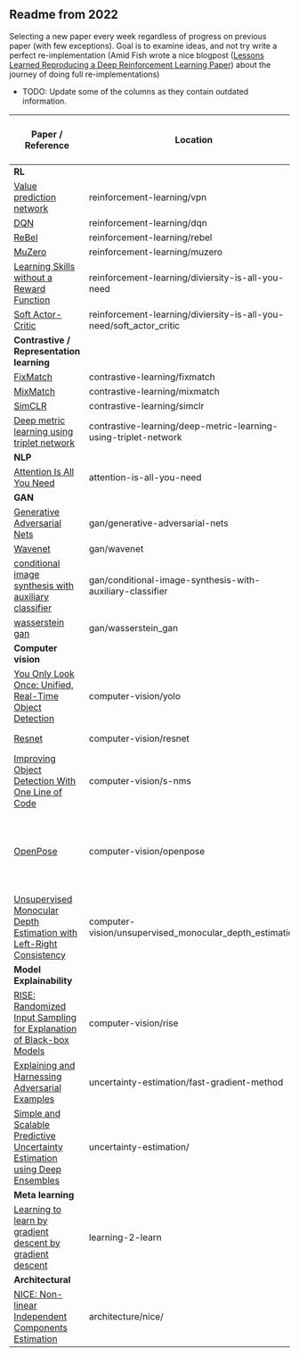 ## Readme from 2022

Selecting a new paper every week regardless of progress on previous paper (with few exceptions). Goal is to examine ideas, and not try write a perfect re-implementation (Amid Fish wrote a nice blogpost ([Lessons Learned Reproducing a Deep Reinforcement Learning Paper](http://amid.fish/reproducing-deep-rl)) about the journey of doing full re-implementations)


- TODO: Update some of the columns as they contain outdated information.

| **Paper / Reference**                                                                                                                                                   | **Location**                                                        | **Converges ?**                                   | **Trainable ?** | **Essential components implemented ?**                                    | **Has paper notes ?** |
| ----------------------------------------------------------------------------------------------------------------------------------------------------------------------- | ------------------------------------------------------------------- | ------------------------------------------------- | --------------- | ------------------------------------------------------------------------- | --------------------- |
| **RL**                                                                                                                                                                  |                                                                     |                                                   |                 |                                                                           |                       |
| [Value prediction network](https://arxiv.org/abs/1707.03497)                                                                                                            | reinforcement-learning/vpn                                          | Yes                                               | Yes             | Yes                                                                       | No                    |
| [DQN](https://en.wikipedia.org/wiki/Q-learning#Deep_Q-learning)                                                                                                         | reinforcement-learning/dqn                                          | Yes                                               | Yes             | Yes                                                                       | No                    |
| [ReBel](https://arxiv.org/abs/2007.13544)                                                                                                                               | reinforcement-learning/rebel                                        | No                                                | Partial         | Partial                                                                   | Yes                   |
| [MuZero](https://arxiv.org/pdf/1911.08265.pdf)                                                                                                                          | reinforcement-learning/muzero                                       | Partial                                           | Yes             | Yes                                                                       | Yes                   |
| [Learning Skills without a Reward Function](https://arxiv.org/abs/1802.06070)                                                                                           | reinforcement-learning/diviersity-is-all-you-need                   | TBD                                               | Yes             | Yes                                                                       | Yes                   |
| [Soft Actor-Critic](https://arxiv.org/abs/1801.01290)                                                                                                                   | reinforcement-learning/diviersity-is-all-you-need/soft_actor_critic | Yes                                               | Yes             | Yes                                                                       | no                    |
| **Contrastive / Representation learning**                                                                                                                               |                                                                     |                                                   |                 |                                                                           |                       |
| [FixMatch](https://arxiv.org/abs/2001.07685)                                                                                                                            | contrastive-learning/fixmatch                                       | Yes                                               | Yes             | Yes                                                                       | No                    |
| [MixMatch](https://arxiv.org/abs/1905.02249)                                                                                                                            | contrastive-learning/mixmatch                                       | Yes                                               | Yes             | Yes                                                                       | Yes                   |
| [SimCLR](https://arxiv.org/abs/2002.05709)                                                                                                                              | contrastive-learning/simclr                                         | *TBD*                                             | Yes             | Yes                                                                       | No                    |
| [Deep metric learning using triplet network](https://arxiv.org/pdf/1412.6622.pdf)                                                                                       | contrastive-learning/deep-metric-learning-using-triplet-network     | *TBD*                                             | *TBD*           | *TBD*                                                                     | Yes                   |
| **NLP**                                                                                                                                                                 |                                                                     |                                                   |                 |                                                                           |                       |
| [Attention Is All You Need](https://arxiv.org/abs/1706.03762)                                                                                                           | attention-is-all-you-need                                           | Yes                                               | Yes             | Yes                                                                       | No                    |
| **GAN**                                                                                                                                                                 |                                                                     |                                                   |                 |                                                                           |                       |
| [Generative Adversarial Nets](https://arxiv.org/pdf/1406.2661.pdf)                                                                                                      | gan/generative-adversarial-nets                                     | Yes                                               | Yes             | Yes                                                                       | No                    |
| [Wavenet](https://arxiv.org/abs/1609.03499)                                                                                                                             | gan/wavenet                                                         | No                                                | No              | Partial                                                                   | No                    |
| [conditional image synthesis with auxiliary classifier](https://arxiv.org/abs/1610.09585)                                                                               | gan/conditional-image-synthesis-with-auxiliary-classifier           | Yes                                               | Yes             | Yes                                                                       | Yes                   |
| [wasserstein gan](https://arxiv.org/pdf/1701.07875.pdf)                                                                                                                 | gan/wasserstein_gan                                                 | Yes                                               | Yes             | Yes                                                                       | No                    |
| **Computer vision**                                                                                                                                                     |                                                                     |                                                   |                 |                                                                           |                       |
| [You Only Look Once: Unified, Real-Time Object Detection](https://arxiv.org/abs/1506.02640)                                                                             | computer-vision/yolo                                                | Yes                                               | Yes             | Yes, but room for stuff like NMS                                          | No                    |
| [Resnet](https://arxiv.org/abs/1512.03385)                                                                                                                              | computer-vision/resnet                                              | Yes                                               | Yes             | Yes, but not made deep                                                    | Yes                   |
| [Improving Object Detection With One Line of Code](https://arxiv.org/pdf/1704.04503.pdf)                                                                                | computer-vision/s-nms                                               | Yes                                               | Yes             | Yes                                                                       | Yes                   |
| [OpenPose](https://arxiv.org/pdf/1812.08008.pdf)                                                                                                                        | computer-vision/openpose                                            | Yes                                               | Yes             | Mostly, have not fully integrated hungarian algorithm for multi detection | Yes                   |
| [Unsupervised Monocular Depth Estimation with Left-Right Consistency](https://arxiv.org/abs/1609.03677)                                                                 | computer-vision/unsupervised_monocular_depth_estimation             | TBD                                               | Yes             | Mostly                                                                    | Yes                   |
| **Model Explainability**                                                                                                                                                |                                                                     |                                                   |                 |                                                                           |                       |
| [RISE: Randomized Input Sampling for Explanation of Black-box Models](https://arxiv.org/pdf/1806.07421.pdf)                                                             | computer-vision/rise                                                | Yes                                               | Yes             | Yes                                                                       | Yes                   |
| [Explaining and Harnessing Adversarial Examples](https://arxiv.org/pdf/1412.6572.pdf)                                                                                   | uncertainty-estimation/fast-gradient-method                         | Yes                                               | Yes             | Yes                                                                       | No                    |
| [Simple and Scalable Predictive Uncertainty Estimation using Deep Ensembles](https://proceedings.neurips.cc/paper/2017/file/9ef2ed4b7fd2c810847ffa5fa85bce38-Paper.pdf) | uncertainty-estimation/                                             | No (Dropped because the idea was straightforward) | No              | No                                                                        | Yes                   |
| **Meta learning**                                                                                                                                                       |                                                                     |                                                   |                 |                                                                           |                       |
| [Learning to learn by gradient descent by gradient descent](https://arxiv.org/abs/1606.04474)                                                                           | learning-2-learn                                                    | TBD                                               | Yes             | Yes                                                                       | Yes                   |
| **Architectural**                                                                                                                                                       |                                                                     |                                                   |                 |                                                                           |                       |
| [NICE: Non-linear Independent Components Estimation](https://arxiv.org/abs/1410.8516)                                                                                   | architecture/nice/                                                  | TBD, but it would generate a merged 3/8           | TBD             | Yes                                                                       | Yes                   |
